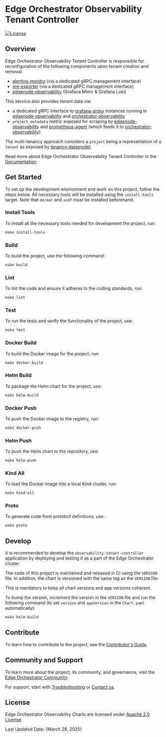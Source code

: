 <!--
SPDX-FileCopyrightText: (C) 2025 Intel Corporation
SPDX-License-Identifier: Apache-2.0
-->

# Edge Orchestrator Observability Tenant Controller

[![License](https://img.shields.io/badge/License-Apache%202.0-blue.svg)](https://opensource.org/licenses/Apache-2.0)

[alerting-monitor]: https://github.com/open-edge-platform/o11y-alerting-monitor
[edgenode-observability]: https://github.com/open-edge-platform/o11y-charts/tree/main/charts/edgenode-observability
[grafana-proxy]: https://github.com/open-edge-platform/o11y-charts/tree/main/apps/grafana-proxy
[orchestrator-observability]: https://github.com/open-edge-platform/o11y-charts/tree/main/charts/orchestrator-observability

[prometheus-agent]: https://github.com/open-edge-platform/edge-manageability-framework/blob/main/argocd/applications/templates/orchestrator-prometheus-agent.yaml
[sre-exporter]: https://github.com/open-edge-platform/o11y-sre-exporter
[tenancy-datamodel]: https://github.com/open-edge-platform/orch-utils/tree/main/tenancy-datamodel

[Documentation]: https://docs.openedgeplatform.intel.com/edge-manage-docs/main/developer_guide/observability/arch/index.html
[Edge Orchestrator Community]: https://github.com/open-edge-platform
[Troubleshooting]: https://docs.openedgeplatform.intel.com/edge-manage-docs/main/developer_guide/troubleshooting/index.html
[Contact us]: https://github.com/open-edge-platform

[Apache 2.0 License]: LICENSES/Apache-2.0.txt
[Contributor's Guide]: https://docs.openedgeplatform.intel.com/edge-manage-docs/main/developer_guide/contributor_guide/index.html

## Overview

Edge Orchestrator Observability Tenant Controller is responsible for reconfiguration of the following components upon tenant creation and removal:

- [alerting-monitor] (via a dedicated gRPC management interface)
- [sre-exporter] (via a dedicated gRPC management interface)
- [edgenode-observability] (Grafana Mimir & Grafana Loki)

This service also provides tenant data via:

- a dedicated gRPC interface to [grafana-proxy] instances running in [edgenode-observability] and [orchestrator-observability]
- `project_metadata` metric exposed for scraping by [edgenode-observability] and [prometheus-agent] (which feeds it to [orchestrator-observability])

The multi-tenancy approach considers a `project` being a representation of a `tenant` as exposed by [tenancy-datamodel].

Read more about Edge Orchestrator Observability Tenant Controller in the [Documentation].

## Get Started

To set up the development environment and work on this project, follow the steps below.
All necessary tools will be installed using the `install-tools` target.
Note that `docker` and `asdf` must be installed beforehand.

### Install Tools

To install all the necessary tools needed for development the project, run:

```sh
make install-tools
```

### Build

To build the project, use the following command:

```sh
make build
```

### Lint

To lint the code and ensure it adheres to the coding standards, run:

```sh
make lint
```

### Test

To run the tests and verify the functionality of the project, use:

```sh
make test
```

### Docker Build

To build the Docker image for the project, run:

```sh
make docker-build
```

### Helm Build

To package the Helm chart for the project, use:

```sh
make helm-build
```

### Docker Push

To push the Docker image to the registry, run:

```sh
make docker-push
```

### Helm Push

To push the Helm chart to the repository, use:

```sh
make helm-push
```

### Kind All

To load the Docker image into a local Kind cluster, run:

```sh
make kind-all
```

### Proto

To generate code from protobuf definitions, use:

```sh
make proto
```

## Develop

It is recommended to develop the `observability-tenant-controller` application by deploying and testing it as a part of the Edge Orchestrator cluster.

The code of this project is maintained and released in CI using the `VERSION` file.
In addition, the chart is versioned with the same tag as the `VERSION` file.

This is mandatory to keep all chart versions and app versions coherent.

To bump the version, increment the version in the `VERSION` file and run the following command
(to set `version` and `appVersion` in the `Chart.yaml` automatically):

```sh
make helm-build
```

## Contribute

To learn how to contribute to the project, see the [Contributor's Guide].

## Community and Support

To learn more about the project, its community, and governance, visit the [Edge Orchestrator Community].

For support, start with [Troubleshooting] or [Contact us].

## License

Edge Orchestrator Observability Charts are licensed under [Apache 2.0 License].

Last Updated Date: {March 28, 2025}
